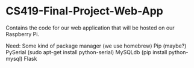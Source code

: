 # CS419-Final-Project-Web-App
Contains the code for our web application that will be hosted on our Raspberry Pi.

Need:
Some kind of package manager (we use homebrew)
Pip (maybe?)
PySerial (sudo apt-get install python-serial)
MySQLdb (pip install python-mysql)
Flask


